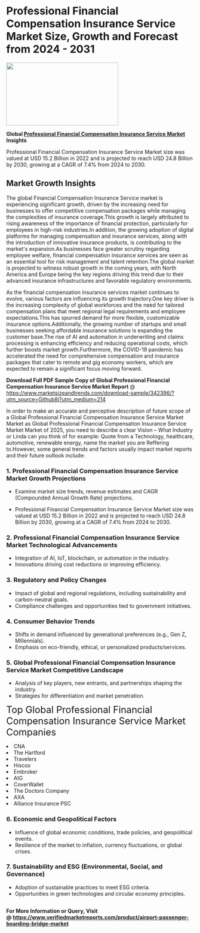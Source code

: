 <H1>Professional Financial Compensation Insurance Service Market Size, Growth and Forecast from 2024 - 2031</H1><img class="aligncenter size-medium wp-image-584254" src="https://thirdeyenews.in/wp-content/uploads/2024/09/Global-Market-Research-300x168.jpeg" alt="" width="300" height="168" /><p><strong>Global&nbsp;<a href="https://www.marketsizeandtrends.com/download-sample/342396/?utm_source=Github8j?utm_medium=214">Professional Financial Compensation Insurance Service Market</a> Insights</strong></p><p>Professional Financial Compensation Insurance Service Market size was valued at USD 15.2 Billion in 2022 and is projected to reach USD 24.8 Billion by 2030, growing at a CAGR of 7.4% from 2024 to 2030.</p><p><h2>Market Growth Insights</h2> <p>The global Financial Compensation Insurance Service market is experiencing significant growth, driven by the increasing need for businesses to offer competitive compensation packages while managing the complexities of insurance coverage.This growth is largely attributed to rising awareness of the importance of financial protection, particularly for employees in high-risk industries.In addition, the growing adoption of digital platforms for managing compensation and insurance services, along with the introduction of innovative insurance products, is contributing to the market's expansion.As businesses face greater scrutiny regarding employee welfare, financial compensation insurance services are seen as an essential tool for risk management and talent retention.The global market is projected to witness robust growth in the coming years, with North America and Europe being the key regions driving this trend due to their advanced insurance infrastructures and favorable regulatory environments. </p> <p>As the financial compensation insurance services market continues to evolve, various factors are influencing its growth trajectory.One key driver is the increasing complexity of global workforces and the need for tailored compensation plans that meet regional legal requirements and employee expectations.This has spurred demand for more flexible, customizable insurance options.Additionally, the growing number of startups and small businesses seeking affordable insurance solutions is expanding the customer base.The rise of AI and automation in underwriting and claims processing is enhancing efficiency and reducing operational costs, which further boosts market growth.Furthermore, the COVID-19 pandemic has accelerated the need for comprehensive compensation and insurance packages that cater to remote and gig economy workers, which are expected to remain a significant focus moving forward.</p><p><span class=""><strong>Download Full PDF Sample Copy of Global Professional Financial Compensation Insurance Service Market Report</strong> @ <a href="https://www.marketsizeandtrends.com/download-sample/342396/?utm_source=Github8j?utm_medium=214" target="_blank">https://www.marketsizeandtrends.com/download-sample/342396/?utm_source=Github8j?utm_medium=214</a></span></p><p>In order to make an accurate and perceptive description of future scope of a Global&nbsp;Professional Financial Compensation Insurance Service Market Market as Global&nbsp;Professional Financial Compensation Insurance Service Market Market of 2025, you need to describe a clear Vision &ndash; What Industry or Linda can you think of for example: Quote from a Technology, healthcare, automotive, renewable energy, name the market you are Reffering to.However, some general trends and factors usually impact market reports and their future outlook include:</p><h3>1.&nbsp;<strong>Professional Financial Compensation Insurance Service Market Growth Projections</strong></h3><ul><li>Examine market size trends, revenue estimates and CAGR (Compounded Annual Growth Rate) projections.</li><li><p>Professional Financial Compensation Insurance Service Market size was valued at USD 15.2 Billion in 2022 and is projected to reach USD 24.8 Billion by 2030, growing at a CAGR of 7.4% from 2024 to 2030.</p></li></ul><h3>2.&nbsp;<strong>Professional Financial Compensation Insurance Service Market Technological Advancements</strong></h3><ul><li>Integration of AI, IoT, blockchain, or automation in the industry.</li><li>Innovations driving cost reductions or improving efficiency.</li></ul><h3>3.&nbsp;<strong>Regulatory and Policy Changes</strong></h3><ul><li>Impact of global and regional regulations, including sustainability and carbon-neutral goals.</li><li>Compliance challenges and opportunities tied to government initiatives.</li></ul><h3>4.&nbsp;<strong>Consumer Behavior Trends</strong></h3><ul><li>Shifts in demand influenced by generational preferences (e.g., Gen Z, Millennials).</li><li>Emphasis on eco-friendly, ethical, or personalized products/services.</li></ul><h3>5.&nbsp;<strong>Global Professional Financial Compensation Insurance Service Market Competitive Landscape</strong></h3><ul><li>Analysis of key players, new entrants, and partnerships shaping the industry.</li><li>Strategies for differentiation and market penetration.</li></ul><p data-pm-slice="1 1 []"><span style="color: inherit; font-family: inherit; font-size: 25px;">Top Global Professional Financial Compensation Insurance Service Market Companies</span></p><div class="" data-test-id=""><p><li>CNA</li><li> The Hartford</li><li> Travelers</li><li> Hiscox</li><li> Embroker</li><li> AIG</li><li> CoverWallet</li><li> The Doctors Company</li><li> AXA</li><li> Alliance Insurance PSC</li></p></div><h3>6.&nbsp;<strong>Economic and Geopolitical Factors</strong></h3><ul><li>Influence of global economic conditions, trade policies, and geopolitical events.</li><li>Resilience of the market to inflation, currency fluctuations, or global crises.</li></ul><h3>7.&nbsp;<strong>Sustainability and ESG (Environmental, Social, and Governance)</strong></h3><ul><li>Adoption of sustainable practices to meet ESG criteria.</li><li>Opportunities in green technologies and circular economy principles.</li></ul><h2><strong style="font-size: 14px;">For More Information or Query, Visit @&nbsp;</strong><a style="background-color: #ffffff; font-size: 14px;" href="https://www.marketsizeandtrends.com/report/professional-financial-compensation-insurance-service-market/" target="_blank">https://www.verifiedmarketreports.com/product/airport-passenger-boarding-bridge-market</a></h2>